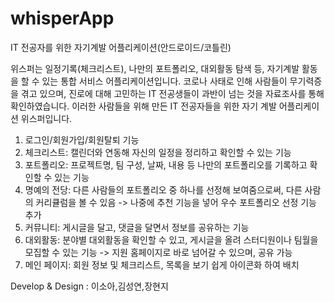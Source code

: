 # whisperApp
IT 전공자를 위한 자기계발 어플리케이션(안드로이드/코틀린)

위스퍼는 일정기록(체크리스트), 나만의 포트폴리오, 대외활동 탐색 등, 자기계발 활동을 할 수 있는 통합 서비스 어플리케이션입니다.
코로나 사태로 인해 사람들이 무기력증을 겪고 있으며, 진로에 대해 고민하는 IT 전공생들이 과반이 넘는 것을 자료조사를 통해 확인하였습니다.
이러한 사람들을 위해 만든 IT 전공자들을 위한 자기 계발 어플리케이션 위스퍼입니다.

1. 로그인/회원가입/회원탈퇴 기능
2. 체크리스트: 캘린더와 연동해 자신의 일정을 정리하고 확인할 수 있는 기능
3. 포트폴리오: 프로젝트명, 팀 구성, 날짜, 내용 등 나만의 포트폴리오를 기록하고 확인할 수 있는 기능
4. 명예의 전당: 다른 사람들의 포트폴리오 중 하나를 선정해 보여줌으로써, 다른 사람의 커리큘럼을 볼 수 있음
    -> 나중에 추천 기능을 넣어 우수 포트폴리오 선정 기능 추가
5. 커뮤니티: 게시글을 달고, 댓글을 달면서 정보를 공유하는 기능
6. 대외활동: 분야별 대외활동을 확인할 수 있고, 게시글을 올려 스터디원이나 팀월을 모집할 수 있는 기능
    -> 지원 홈페이지로 바로 넘어갈 수 있으며, 공유 가능
7. 메인 페이지: 회원 정보 및 체크리스트, 목록을 보기 쉽게 아이콘화 하여 배치

Develop & Design : 이소아,김성연,장현지
